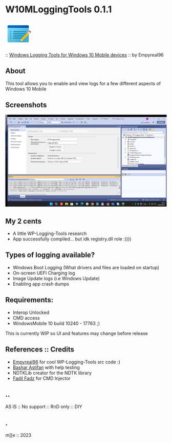 # W10MLoggingTools 0.1.1
![W10MLoggingTools logo](Images/logo.png)

:: [Windows Logging Tools for Windows 10 Mobile devices](https://github.com/Empyreal96/WP-Logging-Tools) :: by Empyreal96

## About 
This tool allows you to enable and view logs for a few different aspects of Windows 10 Mobile

## Screenshots
![W10MLoggingTools Compilation Success](Images/shot1.png)

## My 2 cents
- A little WP-Logging-Tools research
- App successfully compiled... but idk registry.dll role :))))

## Types of logging available?
- Windows Boot Logging (What drivers and files are loaded on startup)
- On-screen UEFI Charging log
- Image Update logs (i.e Windows Update)
- Enabling app crash dumps

## Requirements:
- Interop Unlocked
- CMD access
- WindowsMobile 10 build 10240 - 17763 ;)

This is currently WIP so UI and features may change before release


## References :: Credits
- [Empyreal96](https://github.com/Empyreal96) for cool WP-Logging-Tools src code :)
- [Bashar Astifan](https://github.com/basharast) with help testing
- NDTKLib creator for the NDTK library
- [Fadil Fadz](https://github.com/fadilfadz01) for CMD Injector

## ..
AS IS :: No support :: RnD only :: DIY

## .
m][e :: 2023
